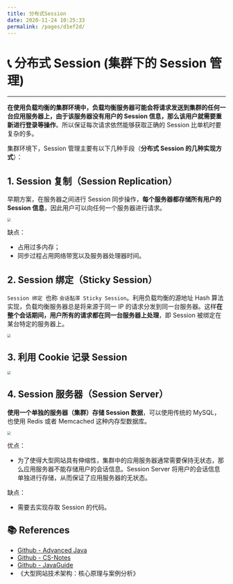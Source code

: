 ```yaml
---
title: 分布式Session
date: 2020-11-24 10:25:33
permalink: /pages/d1ef2d/
---
```

# 📞 分布式 Session (集群下的 Session 管理)

---

**在使用负载均衡的集群环境中，负载均衡服务器可能会将请求发送到集群的任何一台应用服务器上，由于该服务器没有用户的 Session 信息，那么该用户就需要重新进行登录等操作**。所以保证每次请求依然能够获取正确的 Session 比单机时要复杂的多。

集群环境下，Session 管理主要有以下几种手段（**分布式 Session 的几种实现方式**）：

## 1. Session 复制（Session Replication）

早期方案，在服务器之间进行 Session 同步操作，**每个服务器都存储所有用户的 Session 信息**，因此用户可以向任何一个服务器进行请求。

<img src="https://cs-wiki.oss-cn-shanghai.aliyuncs.com/img/20201124111359.png" style="zoom:50%;" />

缺点：

- 占用过多内存；
- 同步过程占用网络带宽以及服务器处理器时间。

## 2. Session 绑定（Sticky Session）

`Session 绑定 `也称 `会话黏滞 Sticky Session`。利用负载均衡的源地址 Hash 算法实现，负载均衡服务器总是将来源于同一 IP 的请求分发到同一台服务器。这样**在整个会话期间，用户所有的请求都在同一台服务器上处理**，即 Session 被绑定在某台特定的服务器上。

<img src="https://cs-wiki.oss-cn-shanghai.aliyuncs.com/img/20201124111834.png" style="zoom:50%;" />

## 3. 利用 Cookie 记录 Session

<img src="https://cs-wiki.oss-cn-shanghai.aliyuncs.com/img/20201124112943.png" style="zoom:50%;" />

## 4. Session 服务器（Session Server）

**使用一个单独的服务器（集群）存储 Session 数据**，可以使用传统的 MySQL，也使用 Redis 或者 Memcached 这种内存型数据库。

<img src="https://cs-wiki.oss-cn-shanghai.aliyuncs.com/img/20201124113034.png" style="zoom:50%;" />

优点：

- 为了使得大型网站具有伸缩性，集群中的应用服务器通常需要保持无状态，那么应用服务器不能存储用户的会话信息。Session Server 将用户的会话信息单独进行存储，从而保证了应用服务器的无状态。

缺点：

- 需要去实现存取 Session 的代码。

## 📚 References

- [Github - Advanced Java](https://doocs.gitee.io/advanced-java/#/./docs/distributed-system/distributed-system-interview)
- [Github - CS-Notes](http://cyc2018.gitee.io/cs-notes/#/notes/分布式?id=一、分布式锁)
- [Github - JavaGuide](https://snailclimb.gitee.io/javaguide/#/docs/system-design/distributed-system/分布式?id=二-分布式事务)
- 《大型网站技术架构：核心原理与案例分析》